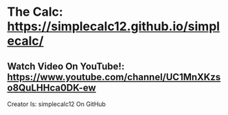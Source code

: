 # The Calc: https://simplecalc12.github.io/simplecalc/
## Watch Video On YouTube!: https://www.youtube.com/channel/UC1MnXKzso8QuLHHca0DK-ew
Creator Is:  simplecalc12 On GitHub
